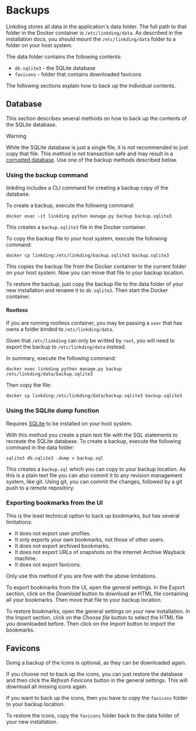 # Backups

Linkding stores all data in the application's data folder.
The full path to that folder in the Docker container is `/etc/linkding/data`.
As described in the installation docs, you should mount the `/etc/linkding/data` folder to a folder on your host system.

The data folder contains the following contents:
- `db.sqlite3` - the SQLite database
- `favicons` - folder that contains downloaded favicons

The following sections explain how to back up the individual contents.

## Database

This section describes several methods on how to back up the contents of the SQLite database.

> [!WARNING]
> While the SQLite database is just a single file, it is not recommended to just copy that file.
> This method is not transaction safe and may result in a [corrupted database](https://www.sqlite.org/howtocorrupt.html).
> Use one of the backup methods described below.

### Using the backup command

linkding includes a CLI command for creating a backup copy of the database.

To create a backup, execute the following command:
```shell
docker exec -it linkding python manage.py backup backup.sqlite3
```
This creates a `backup.sqlite3` file in the Docker container.

To copy the backup file to your host system, execute the following command:
```shell
docker cp linkding:/etc/linkding/backup.sqlite3 backup.sqlite3
```
This copies the backup file from the Docker container to the current folder on your host system.
Now you can move that file to your backup location.

To restore the backup, just copy the backup file to the data folder of your new installation and rename it to `db.sqlite3`. Then start the Docker container.

#### Rootless

If you are running rootless container, you may be passing a `user` that has owns a folder binded to `/etc/linkding/data`.

Given that `/etc/linkding` can only be writted by `root`, you will need to export the backup to `/etc/linkding/data` instead. 

In summary, execute the following command:
```shell
docker exec linkding python manage.py backup /etc/linkding/data/backup.sqlite3
```

Then copy the file:
```shell
docker cp linkding:/etc/linkding/data/backup.sqlite3 backup.sqlite3
```

### Using the SQLite dump function

Requires [SQLite](https://www.sqlite.org/index.html) to be installed on your host system.

With this method you create a plain text file with the SQL statements to recreate the SQLite database.
To create a backup, execute the following command in the data folder:
```shell
sqlite3 db.sqlite3 .dump > backup.sql
```
This creates a `backup.sql` which you can copy to your backup location.
As this is a plain text file you can also commit it to any revision management system, like git.
Using git, you can commit the changes, followed by a git push to a remote repository.

### Exporting bookmarks from the UI

This is the least technical option to back up bookmarks, but has several limitations:
- It does not export user profiles.
- It only exports your own bookmarks, not those of other users.
- It does not export archived bookmarks.
- It does not export URLs of snapshots on the Internet Archive Wayback machine.
- It does not export favicons.

Only use this method if you are fine with the above limitations.

To export bookmarks from the UI, open the general settings.
In the Export section, click on the *Download* button to download an HTML file containing all your bookmarks.
Then move that file to your backup location.

To restore bookmarks, open the general settings on your new installation.
In the Import section, click on the *Choose file* button to select the HTML file you downloaded before.
Then click on the *Import* button to import the bookmarks.

## Favicons

Doing a backup of the icons is optional, as they can be downloaded again.

If you choose not to back up the icons, you can just restore the database and then click the _Refresh Favicons_ button in the general settings.
This will download all missing icons again.

If you want to back up the icons, then you have to copy the `favicons` folder to your backup location.

To restore the icons, copy the `favicons` folder back to the data folder of your new installation.
